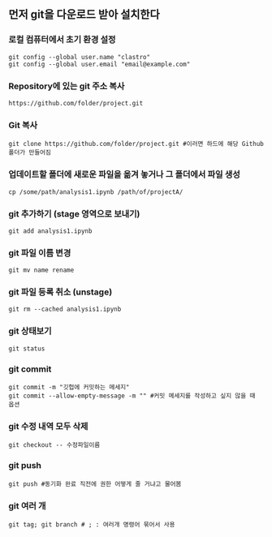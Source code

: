 ## 먼저 git을 다운로드 받아 설치한다

### 로컬 컴퓨터에서 초기 환경 설정

``` 
git config --global user.name "clastro"
git config --global user.email "email@example.com"
```

### Repository에 있는 git 주소 복사

``` 
https://github.com/folder/project.git
```

### Git 복사

```
git clone https://github.com/folder/project.git #이러면 하드에 해당 Github 폴더가 만들어짐
```

### 업데이트할 폴더에 새로운 파일을 옮겨 놓거나 그 폴더에서 파일 생성 

``` 
cp /some/path/analysis1.ipynb /path/of/projectA/
```

### git 추가하기 (stage 영역으로 보내기)
```
git add analysis1.ipynb
```

### git 파일 이름 변경
```
git mv name rename
```

### git 파일 등록 취소 (unstage)
```
git rm --cached analysis1.ipynb
```

### git 상태보기
```
git status
```

### git commit
```
git commit -m "깃헙에 커밋하는 메세지"
git commit --allow-empty-message -m "" #커밋 메세지를 작성하고 싶지 않을 때 옵션
```

### git 수정 내역 모두 삭제

```
git checkout -- 수정파일이름
```

### git push

```
git push #동기화 완료 직전에 권한 어떻게 줄 거냐고 물어봄
```

### git 여러 개 

```
git tag; git branch # ; : 여러개 명령어 묶어서 사용
```

